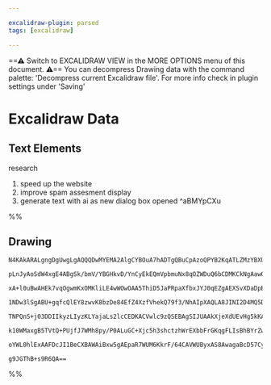 ```yaml
---

excalidraw-plugin: parsed
tags: [excalidraw]

---
```

==⚠  Switch to EXCALIDRAW VIEW in the MORE OPTIONS menu of this document. ⚠== You can decompress Drawing data with the command palette: 'Decompress current Excalidraw file'. For more info check in plugin settings under 'Saving'


# Excalidraw Data
## Text Elements
research 

1. speed up the website 
2. improve spam assesment display 
3. generate text with ai as new dialog box opened ^aBMYpCXu

%%
## Drawing
```compressed-json
N4KAkARALgngDgUwgLgAQQQDwMYEMA2AlgCYBOuA7hADTgQBuCpAzoQPYB2KqATLZMzYBXUtiRoIACyhQ4zZAHoFAc0JRJQgEYA6bGwC2CgF7N6hbEcK4OCtptbErHALRY8RMpWdx8Q1TdIEfARcZgRmBShcZQUebQA2bQB2GjoghH0EDihmbgBtcDBQMBKIEm4IXAAhAFkATTgAYQANIVSSyFhECqgsKHbSzG5nePiAFn5SmGGeeIBWbR4AZjGl

pLnJyAoSdW4xgE4ABgSk/bmV/YBGHkvD/YnCyEkEQmVpbmuNx8qOZWDuQ6bCDMKCkNgAawQjTY+DYpAqAGJLghkciBpBNLhsODlGChBxiNDYfCJKDrMw4LhAtl0RAAGaEfD4ADKsH+EkEHlpILBkIA6jtJNw+N8eRCEKyYOz0JzykC8W8OOFcmhLkC2JTsGppqrDoDvrjhHAAJLEFWoPIAXSBdPImVN3A4QiZQMIBKwFVwh1peIJSuY5qdLtFCAQ

xA+l0uBwAHEk7vqOgwmKxOMKliLE4wWOwOAA5ThiD5JaPRpaXfbxJYJ0qEZgAEXSvXDaDpBDCQM0wgJAFFgplsoHnfggUI4MRcE2ixckjP4jxZmrvrDsWHuK38O3vr1MP0JIEwlTsJJUAAdDhny7aVAU0PEVCj1DqBCoCgIexqZ9nuKoQj6OBgxhr0pfRUFCMJmH7KBUEcCl8FwGBTw4JYr2ULImAnZ9tyg7Z1FAwhQOYVAlQoaCrFhZRUE7TBUA

1NDw3lSgABU+gqfcQlEY8zwvK8bzDe84EfZ4XzfVhekQ79f3/NhAIpXAQLA8JINI2D4MQ5DUFQpVyDErCXzUY9cHw0IiIQEjHAINgKKomjECVejvjpTgoGZQgjHEXhq0gRzsgAMTkxkdVQL5EywgBBIhlC4CRgjpfogSzKBzAIcLXii9AoA1Wk9GyQytIdNAg2Hb44VeN0CGYndWPCdij0Q7igNvfjBOfV93zEr8r0kgDn1k+SA0UrIoJgnxVLPd

TNPQnS+j03DDIIkyzLIyzKLYajaLs2lcCEDKACVwlc9zQSEBAgSIJUAAkXjeXdUEvHg5kKABfcBrToXA4DgVkMO4YpOmeTIKgi95JgYQhTKqLEcV9QkYThRE6QRxGBggbARGpKBjV6fRWV5KFYZJdAkRRYnkdR0h0cxjIIexQ18Rh4kenIDhZPR0m0cGyn9B8xkWTZdzgRhOVChR9nsk5nHxQFYhdjQDNIDJimsYlyFJWlAWuRBhWOaxnbhEVZUP

k10WMaxgB5TVtQ+PUjfJ7WMh8py/P0ALuGC+Xjc5h3shctzhWrEXbbFrGKqgFLIsBhBYrZwOTYyL7SFD8m2AoZ5cGbIihxtxWMm7AlQqTlOQnTyoC+j7P9HzsEKEY+B+eh5HmGwMEmWabhi0XUpG+b/A6j2eJo2SeY5zdiAjDYAwfu+egCGOj4nqzu39F1un/XNCB65B3ESB99yeH9rfiFZBA4FdzfSBIGo2GIBBc9wTRgnT9dN1KA+iThtBfsgK

oYWL0hlExAAFDcJI1BeCXBAWAiBxw5gAEpaR7WUM6KkrF/64CAVWUByxAS8AwagaBcD57Cy1t7UE4pzaJU4IOYMpRbRyQQHtd059fiT0TFkO+D9uBHROt8bARAT5oC4UCDgdDOGkGOuqbaZ1DpiIQIQ0odgABWCBsA5GZMIuAl9r633vquFsbZuGlCxIlRgjFx74BYaULo/MwjBBUTmLKQgQQGBrt0AqmclxsBXI/fRp1QihzsSYsxjohxPXAI9f

g9JGThB+s9R6QA==
```
%%